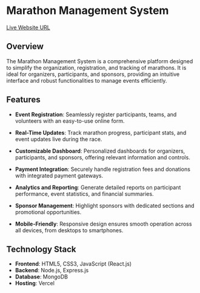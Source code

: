 # Marathon Management System

[Live Website URL](https://marathon-management-syst-c7b91.firebaseapp.com/)

## Overview
The Marathon Management System is a comprehensive platform designed to simplify the organization, registration, and tracking of marathons. It is ideal for organizers, participants, and sponsors, providing an intuitive interface and robust functionalities to manage events efficiently.

## Features

- **Event Registration**: Seamlessly register participants, teams, and volunteers with an easy-to-use online form.

- **Real-Time Updates**: Track marathon progress, participant stats, and event updates live during the race.

- **Customizable Dashboard**: Personalized dashboards for organizers, participants, and sponsors, offering relevant information and controls.

- **Payment Integration**: Securely handle registration fees and donations with integrated payment gateways.

- **Analytics and Reporting**: Generate detailed reports on participant performance, event statistics, and financial summaries.

- **Sponsor Management**: Highlight sponsors with dedicated sections and promotional opportunities.

- **Mobile-Friendly**: Responsive design ensures smooth operation across all devices, from desktops to smartphones.

## Technology Stack
- **Frontend**: HTML5, CSS3, JavaScript (React.js)
- **Backend**: Node.js, Express.js
- **Database**: MongoDB
- **Hosting**: Vercel

